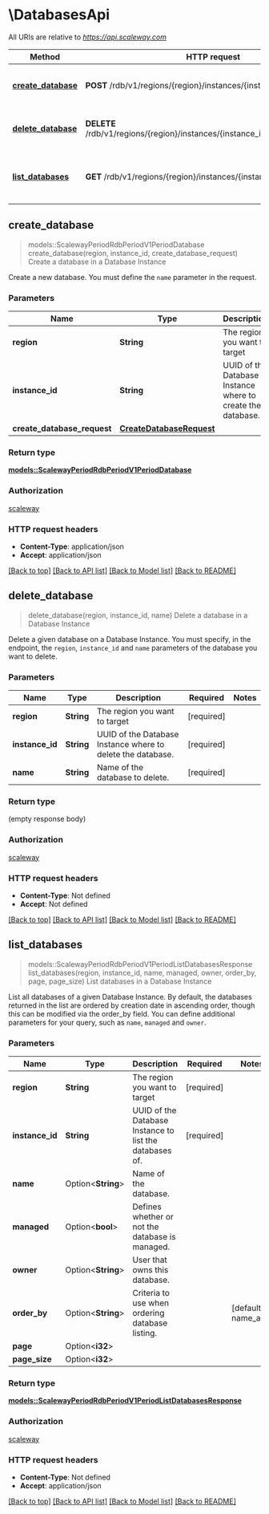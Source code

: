 # \DatabasesApi

All URIs are relative to *https://api.scaleway.com*

Method | HTTP request | Description
------------- | ------------- | -------------
[**create_database**](DatabasesApi.md#create_database) | **POST** /rdb/v1/regions/{region}/instances/{instance_id}/databases | Create a database in a Database Instance
[**delete_database**](DatabasesApi.md#delete_database) | **DELETE** /rdb/v1/regions/{region}/instances/{instance_id}/databases/{name} | Delete a database in a Database Instance
[**list_databases**](DatabasesApi.md#list_databases) | **GET** /rdb/v1/regions/{region}/instances/{instance_id}/databases | List databases in a Database Instance



## create_database

> models::ScalewayPeriodRdbPeriodV1PeriodDatabase create_database(region, instance_id, create_database_request)
Create a database in a Database Instance

Create a new database. You must define the `name` parameter in the request.

### Parameters


Name | Type | Description  | Required | Notes
------------- | ------------- | ------------- | ------------- | -------------
**region** | **String** | The region you want to target | [required] |
**instance_id** | **String** | UUID of the Database Instance where to create the database. | [required] |
**create_database_request** | [**CreateDatabaseRequest**](CreateDatabaseRequest.md) |  | [required] |

### Return type

[**models::ScalewayPeriodRdbPeriodV1PeriodDatabase**](scaleway.rdb.v1.Database.md)

### Authorization

[scaleway](../README.md#scaleway)

### HTTP request headers

- **Content-Type**: application/json
- **Accept**: application/json

[[Back to top]](#) [[Back to API list]](../README.md#documentation-for-api-endpoints) [[Back to Model list]](../README.md#documentation-for-models) [[Back to README]](../README.md)


## delete_database

> delete_database(region, instance_id, name)
Delete a database in a Database Instance

Delete a given database on a Database Instance. You must specify, in the endpoint, the `region`, `instance_id` and `name` parameters of the database you want to delete.

### Parameters


Name | Type | Description  | Required | Notes
------------- | ------------- | ------------- | ------------- | -------------
**region** | **String** | The region you want to target | [required] |
**instance_id** | **String** | UUID of the Database Instance where to delete the database. | [required] |
**name** | **String** | Name of the database to delete. | [required] |

### Return type

 (empty response body)

### Authorization

[scaleway](../README.md#scaleway)

### HTTP request headers

- **Content-Type**: Not defined
- **Accept**: Not defined

[[Back to top]](#) [[Back to API list]](../README.md#documentation-for-api-endpoints) [[Back to Model list]](../README.md#documentation-for-models) [[Back to README]](../README.md)


## list_databases

> models::ScalewayPeriodRdbPeriodV1PeriodListDatabasesResponse list_databases(region, instance_id, name, managed, owner, order_by, page, page_size)
List databases in a Database Instance

List all databases of a given Database Instance. By default, the databases returned in the list are ordered by creation date in ascending order, though this can be modified via the order_by field. You can define additional parameters for your query, such as `name`, `managed` and `owner`.

### Parameters


Name | Type | Description  | Required | Notes
------------- | ------------- | ------------- | ------------- | -------------
**region** | **String** | The region you want to target | [required] |
**instance_id** | **String** | UUID of the Database Instance to list the databases of. | [required] |
**name** | Option<**String**> | Name of the database. |  |
**managed** | Option<**bool**> | Defines whether or not the database is managed. |  |
**owner** | Option<**String**> | User that owns this database. |  |
**order_by** | Option<**String**> | Criteria to use when ordering database listing. |  |[default to name_asc]
**page** | Option<**i32**> |  |  |
**page_size** | Option<**i32**> |  |  |

### Return type

[**models::ScalewayPeriodRdbPeriodV1PeriodListDatabasesResponse**](scaleway.rdb.v1.ListDatabasesResponse.md)

### Authorization

[scaleway](../README.md#scaleway)

### HTTP request headers

- **Content-Type**: Not defined
- **Accept**: application/json

[[Back to top]](#) [[Back to API list]](../README.md#documentation-for-api-endpoints) [[Back to Model list]](../README.md#documentation-for-models) [[Back to README]](../README.md)

